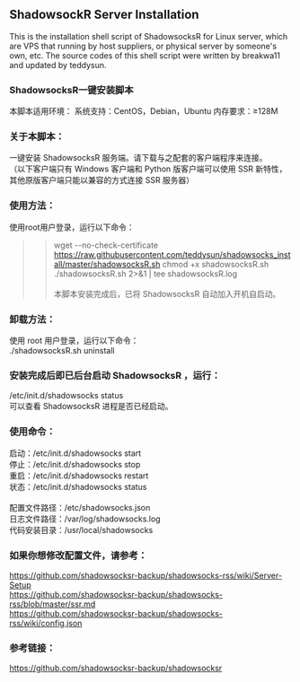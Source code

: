 ## ShadowsockR Server Installation
This is the installation shell script of ShadowsocksR for Linux server, which are VPS that running by host suppliers, or physical server by someone's own, etc.
The source codes of this shell script were written by breakwa11 and updated by teddysun.

### ShadowsocksR一键安装脚本
本脚本适用环境：
系统支持：CentOS，Debian，Ubuntu
内存要求：≥128M

### 关于本脚本：
一键安装 ShadowsocksR 服务端。请下载与之配套的客户端程序来连接。
<br>
（以下客户端只有 Windows 客户端和 Python 版客户端可以使用 SSR 新特性，其他原版客户端只能以兼容的方式连接 SSR 服务器）

### 使用方法：
使用root用户登录，运行以下命令：
<br>
>>wget --no-check-certificate https://raw.githubusercontent.com/teddysun/shadowsocks_install/master/shadowsocksR.sh
>>chmod +x shadowsocksR.sh
>>./shadowsocksR.sh 2>&1 | tee shadowsocksR.log
<br><br>
本脚本安装完成后，已将 ShadowsocksR 自动加入开机自启动。

### 卸载方法：
使用 root 用户登录，运行以下命令：
<br>
./shadowsocksR.sh uninstall

### 安装完成后即已后台启动 ShadowsocksR ，运行：
/etc/init.d/shadowsocks status
<br>
可以查看 ShadowsocksR 进程是否已经启动。

### 使用命令：
启动：/etc/init.d/shadowsocks start
<br>
停止：/etc/init.d/shadowsocks stop
<br>
重启：/etc/init.d/shadowsocks restart
<br>
状态：/etc/init.d/shadowsocks status
<br><br>
配置文件路径：/etc/shadowsocks.json
<br>
日志文件路径：/var/log/shadowsocks.log
<br>
代码安装目录：/usr/local/shadowsocks

### 如果你想修改配置文件，请参考：
https://github.com/shadowsocksr-backup/shadowsocks-rss/wiki/Server-Setup
<br>
https://github.com/shadowsocksr-backup/shadowsocks-rss/blob/master/ssr.md
<br>
https://github.com/shadowsocksr-backup/shadowsocks-rss/wiki/config.json

### 参考链接：
https://github.com/shadowsocksr-backup/shadowsocksr

